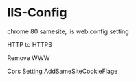 # IIS-Config
chrome 80 samesite, iis web.config setting


HTTP to HTTPS

Remove WWW

Cors Setting
AddSameSiteCookieFlage
